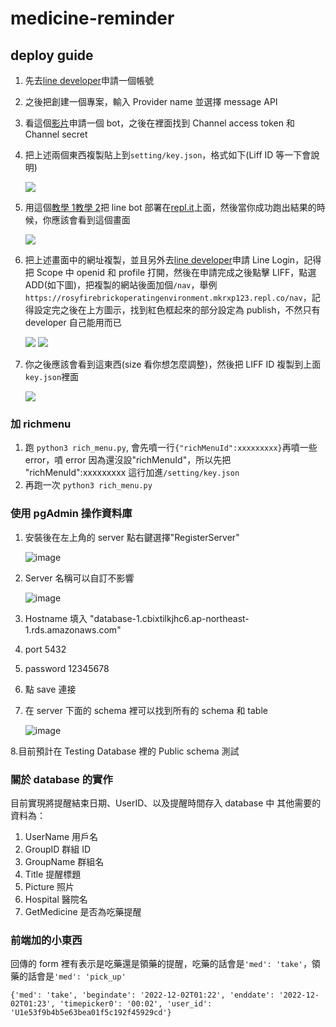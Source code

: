 # medicine-reminder

## deploy guide

1. 先去[line developer](https://developers.line.biz/zh-hant/)申請一個帳號

2. 之後把創建一個專案，輸入 Provider name 並選擇 message API

3. 看這個[影片](https://www.youtube.com/watch?v=tsvIqoDxUJo&list=PLHOrrQ0BGMkRJDluig6dYVmNVgyHHEtCG&index=4)申請一個 bot，之後在裡面找到 Channel access token 和 Channel secret

4. 把上述兩個東西複製貼上到`setting/key.json`，格式如下(Liff ID 等一下會說明)

   ![](https://i.imgur.com/fPe1elS.png)

5. 用這個[教學 1](http://white5168.blogspot.com/2020/03/python-replit-line-bot-1.html#.Y2Dsx3ZBxPY)[教學 2](https://www.youtube.com/watch?v=7roDWI0_YMo&list=PLHOrrQ0BGMkRJDluig6dYVmNVgyHHEtCG&index=5)把 line bot 部署在[repl.it](https://replit.com/~)上面，然後當你成功跑出結果的時候，你應該會看到這個畫面

   ![](https://i.imgur.com/DBL8cJU.png)

6. 把上述畫面中的網址複製，並且另外去[line developer](https://developers.line.biz/zh-hant/)申請 Line Login，記得把 Scope 中 openid 和 profile 打開，然後在申請完成之後點擊 LIFF，點選 ADD(如下圖)，把複製的網站後面加個`/nav`，舉例`https://rosyfirebrickoperatingenvironment.mkrxp123.repl.co/nav`，記得設定完之後在上方圖示，找到紅色框起來的部分設定為 publish，不然只有 developer 自己能用而已

   ![](https://i.imgur.com/PL2cEt5.png)
   ![](https://i.imgur.com/Cyhkn5I.png)

7. 你之後應該會看到這東西(size 看你想怎麼調整)，然後把 LIFF ID 複製到上面`key.json`裡面

   ![](https://i.imgur.com/YzFhYFM.png)

### 加 richmenu

1. 跑 `python3 rich_menu.py`, 會先噴一行`{"richMenuId":xxxxxxxxx}`再噴一些 error，噴 error 因為還沒設"richMenuId"，所以先把 "richMenuId":xxxxxxxxx 這行加進`/setting/key.json`
2. 再跑一次 `python3 rich_menu.py`

### 使用 pgAdmin 操作資料庫

1. 安裝後在左上角的 server 點右鍵選擇"RegisterServer"

   ![image](https://user-images.githubusercontent.com/46371116/202854145-dc647d2f-188a-4b1a-a6a3-6fe10e1b01f7.png)

2. Server 名稱可以自訂不影響

   ![image](https://user-images.githubusercontent.com/46371116/202854202-511f6610-4273-4175-af89-cdfff4ce6b2b.png)

3. Hostname 填入 "database-1.cbixtilkjhc6.ap-northeast-1.rds.amazonaws.com"
4. port 5432
5. password 12345678
6. 點 save 連接
7. 在 server 下面的 schema 裡可以找到所有的 schema 和 table

   ![image](https://user-images.githubusercontent.com/46371116/202854380-19156724-a7fd-4957-b234-c0caad609d74.png)

8.目前預計在 Testing Database 裡的 Public schema 測試

### 關於 database 的實作

目前實現將提醒結束日期、UserID、以及提醒時間存入 database 中
其他需要的資料為：

1. UserName 用戶名
2. GroupID 群組 ID
3. GroupName 群組名
4. Title 提醒標題
5. Picture 照片
6. Hospital 醫院名
7. GetMedicine 是否為吃藥提醒

### 前端加的小東西

回傳的 form 裡有表示是吃藥還是領藥的提醒，吃藥的話會是`'med': 'take'`，領藥的話會是`'med': 'pick_up'`

```
{'med': 'take', 'begindate': '2022-12-02T01:22', 'enddate': '2022-12-02T01:23', 'timepicker0': '00:02', 'user_id': 'U1e53f9b4b5e63bea01f5c192f45929cd'}
```
